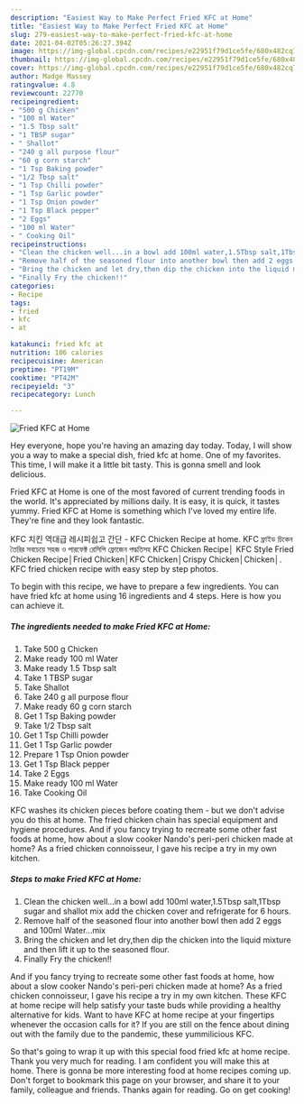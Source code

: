 ```yaml
---
description: "Easiest Way to Make Perfect Fried KFC at Home"
title: "Easiest Way to Make Perfect Fried KFC at Home"
slug: 279-easiest-way-to-make-perfect-fried-kfc-at-home
date: 2021-04-02T05:26:27.394Z
image: https://img-global.cpcdn.com/recipes/e22951f79d1ce5fe/680x482cq70/fried-kfc-at-home-recipe-main-photo.jpg
thumbnail: https://img-global.cpcdn.com/recipes/e22951f79d1ce5fe/680x482cq70/fried-kfc-at-home-recipe-main-photo.jpg
cover: https://img-global.cpcdn.com/recipes/e22951f79d1ce5fe/680x482cq70/fried-kfc-at-home-recipe-main-photo.jpg
author: Madge Massey
ratingvalue: 4.8
reviewcount: 22770
recipeingredient:
- "500 g Chicken"
- "100 ml Water"
- "1.5 Tbsp salt"
- "1 TBSP sugar"
- " Shallot"
- "240 g all purpose flour"
- "60 g corn starch"
- "1 Tsp Baking powder"
- "1/2 Tbsp salt"
- "1 Tsp Chilli powder"
- "1 Tsp Garlic powder"
- "1 Tsp Onion powder"
- "1 Tsp Black pepper"
- "2 Eggs"
- "100 ml Water"
- " Cooking Oil"
recipeinstructions:
- "Clean the chicken well...in a bowl add 100ml water,1.5Tbsp salt,1Tbsp sugar and shallot mix add the chicken cover and refrigerate for 6 hours."
- "Remove half of the seasoned flour into another bowl then add 2 eggs and 100ml Water...mix"
- "Bring the chicken and let dry,then dip the chicken into the liquid mixture and then lift it up to the seasoned flour."
- "Finally Fry the chicken!!"
categories:
- Recipe
tags:
- fried
- kfc
- at

katakunci: fried kfc at 
nutrition: 106 calories
recipecuisine: American
preptime: "PT19M"
cooktime: "PT42M"
recipeyield: "3"
recipecategory: Lunch

---
```



![Fried KFC at Home](https://img-global.cpcdn.com/recipes/e22951f79d1ce5fe/680x482cq70/fried-kfc-at-home-recipe-main-photo.jpg)

Hey everyone, hope you're having an amazing day today. Today, I will show you a way to make a special dish, fried kfc at home. One of my favorites. This time, I will make it a little bit tasty. This is gonna smell and look delicious.

Fried KFC at Home is one of the most favored of current trending foods in the world. It's appreciated by millions daily. It is easy, it is quick, it tastes yummy. Fried KFC at Home is something which I've loved my entire life. They're fine and they look fantastic.

KFC 치킨 역대급 레시피쉽고 간단 - KFC Chicken Recipe at home. KFC ফ্রাইড চিকেন তৈরির সবচেয়ে সহজ ও পারফেক্ট রেসিপি ফ্রোজেন পদ্ধতিসহ KFC Chicken Recipe│ KFC Style Fried Chicken Recipe│Fried Chicken│KFC Chicken│Crispy Chicken│Chicken│. KFC fried chicken recipe with easy step by step photos.


To begin with this recipe, we have to prepare a few ingredients. You can have fried kfc at home using 16 ingredients and 4 steps. Here is how you can achieve it.

<!--inarticleads1-->

##### The ingredients needed to make Fried KFC at Home:

1. Take 500 g Chicken
1. Make ready 100 ml Water
1. Make ready 1.5 Tbsp salt
1. Take 1 TBSP sugar
1. Take  Shallot
1. Take 240 g all purpose flour
1. Make ready 60 g corn starch
1. Get 1 Tsp Baking powder
1. Take 1/2 Tbsp salt
1. Get 1 Tsp Chilli powder
1. Get 1 Tsp Garlic powder
1. Prepare 1 Tsp Onion powder
1. Get 1 Tsp Black pepper
1. Take 2 Eggs
1. Make ready 100 ml Water
1. Take  Cooking Oil


KFC washes its chicken pieces before coating them - but we don&#39;t advise you do this at home. The fried chicken chain has special equipment and hygiene procedures. And if you fancy trying to recreate some other fast foods at home, how about a slow cooker Nando&#39;s peri-peri chicken made at home? As a fried chicken connoisseur, I gave his recipe a try in my own kitchen. 

<!--inarticleads2-->

##### Steps to make Fried KFC at Home:

1. Clean the chicken well...in a bowl add 100ml water,1.5Tbsp salt,1Tbsp sugar and shallot mix add the chicken cover and refrigerate for 6 hours.
1. Remove half of the seasoned flour into another bowl then add 2 eggs and 100ml Water...mix
1. Bring the chicken and let dry,then dip the chicken into the liquid mixture and then lift it up to the seasoned flour.
1. Finally Fry the chicken!!


And if you fancy trying to recreate some other fast foods at home, how about a slow cooker Nando&#39;s peri-peri chicken made at home? As a fried chicken connoisseur, I gave his recipe a try in my own kitchen. These KFC at home recipe will help satisfy your taste buds while providing a healthy alternative for kids. Want to have KFC at home recipe at your fingertips whenever the occasion calls for it? If you are still on the fence about dining out with the family due to the pandemic, these yummilicious KFC. 

So that's going to wrap it up with this special food fried kfc at home recipe. Thank you very much for reading. I am confident you will make this at home. There is gonna be more interesting food at home recipes coming up. Don't forget to bookmark this page on your browser, and share it to your family, colleague and friends. Thanks again for reading. Go on get cooking!
